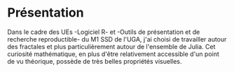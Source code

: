 # Présentation

Dans le cadre des UEs -Logiciel R- et -Outils de présentation et de recherche reproductible- du M1 SSD de l'UGA, j'ai choisi de travailler autour des fractales et plus particulièrement autour de l'ensemble de Julia. Cet curiosité mathématique, en plus d'être relativement accessible d'un point de vu théorique, possède de très belles propriétés visuelles. 

